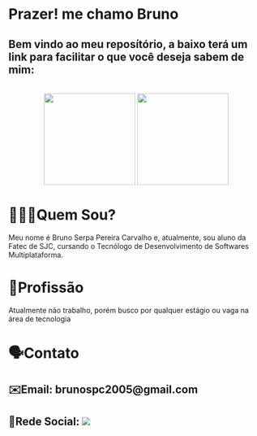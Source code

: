 
# Prazer! me chamo Bruno
<h2> Bem vindo ao meu reposítório, a baixo terá um link para facilitar o que você deseja sabem de mim:</h2>
<br/>
<div align="Center">
    <img height="180em" src="https://github-readme-stats.vercel.app/api?username=BrunoSerpa&show_icons=true&locale=pt-br&title_color=E6FFF5&text_color=07261A&icon_color=7DD936&border_color=2DFFB3&bg_color=grad,1EA674,7EFAAD&include_all_commits=true&hide=prs,contribs,issues&count_private=true"/>
    <img height="180em" src="https://github-readme-stats.vercel.app/api/top-langs/?username=BrunoSerpa&layout=compact&langs_count=7&locale=pt-br&title_color=07261A&text_color=07261A&border_color=2DFFB3&bg_color=grad,7EFAAD,F1FFF1"/>
</div>

# 🙋🏽‍♂️Quem Sou?
Meu nome é Bruno Serpa Pereira Carvalho e, atualmente, sou aluno da Fatec de SJC, cursando o Tecnólogo de Desenvolvimento de Softwares Multiplataforma.

# 💼Profissão
Atualmente não trabalho, porém busco por qualquer estágio ou vaga na área de tecnologia

# 🗣️Contato
<h2>✉️Email: brunospc2005@gmail.com </h2>
<h2>👤Rede Social:
    <a href="https://www.linkedin.com/in/BrunoSerpa" target="_blank"><img src="https://img.shields.io/badge/-LinkedIn-%230077B5?style=for-the-badge&logo=linkedin&logoColor=white" target="_blank"></a>
</h2>